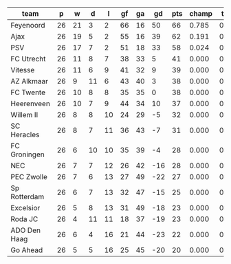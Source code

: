 |     team     | p  | w  | d  | l  | gf | ga | gd  | pts | champ | top2  | top3  | top4  |  5-7  | bot4  | bot3  | bot2  |
|--------------|----|----|----|----|----|----|-----|-----|-------|-------|-------|-------|-------|-------|-------|-------|
| Feyenoord    | 26 | 21 |  3 |  2 | 66 | 16 |  50 |  66 | 0.785 | 0.975 | 1.000 | 1.000 | 0.000 | 0.000 | 0.000 | 0.000|
| Ajax         | 26 | 19 |  5 |  2 | 55 | 16 |  39 |  62 | 0.191 | 0.781 | 1.000 | 1.000 | 0.000 | 0.000 | 0.000 | 0.000|
| PSV          | 26 | 17 |  7 |  2 | 51 | 18 |  33 |  58 | 0.024 | 0.245 | 1.000 | 1.000 | 0.000 | 0.000 | 0.000 | 0.000|
| FC Utrecht   | 26 | 11 |  8 |  7 | 38 | 33 |   5 |  41 | 0.000 | 0.000 | 0.000 | 0.423 | 0.506 | 0.000 | 0.000 | 0.000|
| Vitesse      | 26 | 11 |  6 |  9 | 41 | 32 |   9 |  39 | 0.000 | 0.000 | 0.000 | 0.236 | 0.610 | 0.000 | 0.000 | 0.000|
| AZ Alkmaar   | 26 |  9 | 11 |  6 | 43 | 40 |   3 |  38 | 0.000 | 0.000 | 0.000 | 0.156 | 0.624 | 0.000 | 0.000 | 0.000|
| FC Twente    | 26 | 10 |  8 |  8 | 35 | 35 |   0 |  38 | 0.000 | 0.000 | 0.000 | 0.087 | 0.554 | 0.000 | 0.000 | 0.000|
| Heerenveen   | 26 | 10 |  7 |  9 | 44 | 34 |  10 |  37 | 0.000 | 0.000 | 0.000 | 0.097 | 0.597 | 0.000 | 0.000 | 0.000|
| Willem II    | 26 |  8 |  8 | 10 | 24 | 29 |  -5 |  32 | 0.000 | 0.000 | 0.000 | 0.000 | 0.035 | 0.010 | 0.002 | 0.000|
| SC Heracles  | 26 |  8 |  7 | 11 | 36 | 43 |  -7 |  31 | 0.000 | 0.000 | 0.000 | 0.001 | 0.045 | 0.016 | 0.005 | 0.002|
| FC Groningen | 26 |  6 | 10 | 10 | 35 | 39 |  -4 |  28 | 0.000 | 0.000 | 0.000 | 0.000 | 0.024 | 0.045 | 0.016 | 0.005|
| NEC          | 26 |  7 |  7 | 12 | 26 | 42 | -16 |  28 | 0.000 | 0.000 | 0.000 | 0.000 | 0.003 | 0.217 | 0.104 | 0.036|
| PEC Zwolle   | 26 |  7 |  6 | 13 | 27 | 49 | -22 |  27 | 0.000 | 0.000 | 0.000 | 0.000 | 0.001 | 0.347 | 0.199 | 0.087|
| Sp Rotterdam | 26 |  6 |  7 | 13 | 32 | 47 | -15 |  25 | 0.000 | 0.000 | 0.000 | 0.000 | 0.002 | 0.212 | 0.108 | 0.049|
| Excelsior    | 26 |  5 |  8 | 13 | 31 | 49 | -18 |  23 | 0.000 | 0.000 | 0.000 | 0.000 | 0.000 | 0.754 | 0.589 | 0.387|
| Roda JC      | 26 |  4 | 11 | 11 | 18 | 37 | -19 |  23 | 0.000 | 0.000 | 0.000 | 0.000 | 0.000 | 0.662 | 0.470 | 0.278|
| ADO Den Haag | 26 |  6 |  4 | 16 | 21 | 44 | -23 |  22 | 0.000 | 0.000 | 0.000 | 0.000 | 0.000 | 0.817 | 0.673 | 0.475|
| Go Ahead     | 26 |  5 |  5 | 16 | 25 | 45 | -20 |  20 | 0.000 | 0.000 | 0.000 | 0.000 | 0.000 | 0.919 | 0.833 | 0.681|
